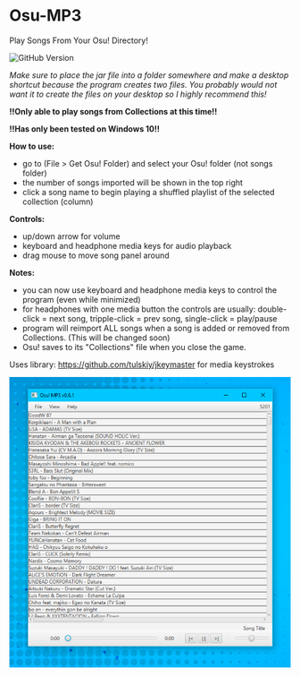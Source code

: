 # Osu-MP3
Play Songs From Your Osu! Directory!

![GitHub Version](https://img.shields.io/github/v/release/Supernova1114/Osu-MP3)
 
*Make sure to place the jar file into a folder somewhere and make a desktop shortcut because the program creates two files. 
You probably would not want it to create the files on your desktop so I highly recommend this!*

**!!Only able to play songs from Collections at this time!!**

**!!Has only been tested on Windows 10!!**

**How to use:**
* go to (File > Get Osu! Folder) and select your Osu! folder (not songs folder)
* the number of songs imported will be shown in the top right
* click a song name to begin playing a shuffled playlist of the selected collection (column)

**Controls:**
* up/down arrow for volume
* keyboard and headphone media keys for audio playback
* drag mouse to move song panel around

**Notes:**
* you can now use keyboard and headphone media keys to control the program (even while minimized)
* for headphones with one media button the controls are usually: double-click = next song, tripple-click = prev song, single-click = play/pause
* program will reimport ALL songs when a song is added or removed from Collections. (This will be changed soon)
* Osu! saves to its "Collections" file when you close the game.

Uses library: https://github.com/tulskiy/jkeymaster for media keystrokes

![](repoimages/appv0.6.1.png)
